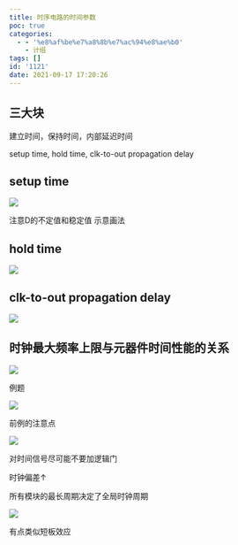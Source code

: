 ```yaml
---
title: 时序电路的时间参数
poc: true
categories:
  - - '%e8%af%be%e7%a8%8b%e7%ac%94%e8%ae%b0'
    - 计组
tags: []
id: '1121'
date: 2021-09-17 17:20:26
---
```


## 三大块

建立时间，保持时间，内部延迟时间

setup time, hold time, clk-to-out propagation delay

## setup time

![](https://raw.githubusercontent.com/Valkierja/ALLPIC/main/img/202303172100087.png)

注意D的不定值和稳定值 示意画法

## hold time

![](https://raw.githubusercontent.com/Valkierja/ALLPIC/main/img/202303172100580.png)

## clk-to-out propagation delay

![](https://raw.githubusercontent.com/Valkierja/ALLPIC/main/img/202303172100902.png)

## 时钟最大频率上限与元器件时间性能的关系

![](https://raw.githubusercontent.com/Valkierja/ALLPIC/main/img/202303172100368.png)

例题

![](https://raw.githubusercontent.com/Valkierja/ALLPIC/main/img/202303172101114.png)

前例的注意点

![](https://www.ksroido.art/wp-content/uploads/2021/09/image-76.png)

对时间信号尽可能不要加逻辑门

时钟偏差↑

所有模块的最长周期决定了全局时钟周期

![](https://raw.githubusercontent.com/Valkierja/ALLPIC/main/img/202303172101164.png)

有点类似短板效应